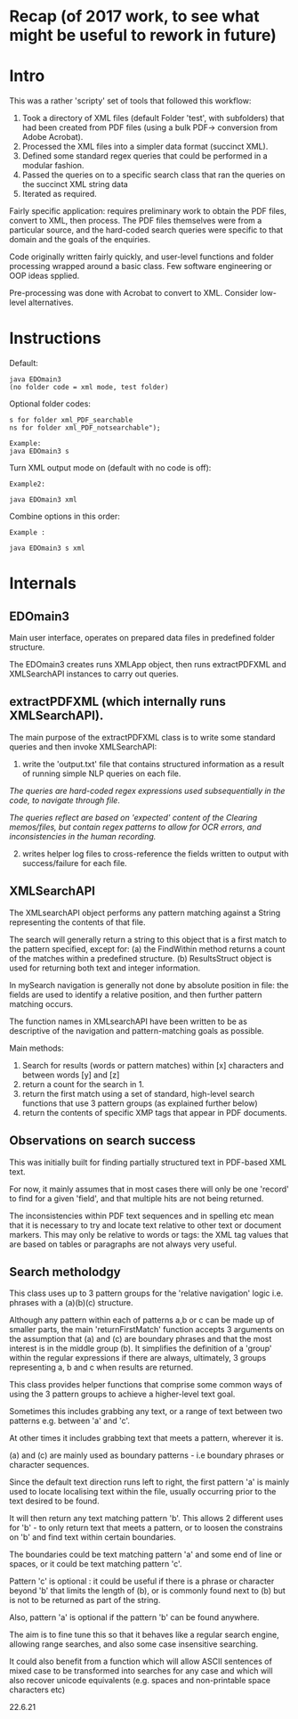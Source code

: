 # Recap (of 2017 work, to see what might be useful to rework in future)

# Intro 

This was a rather 'scripty' set of tools that followed this workflow:

1. Took a directory of XML files (default Folder 'test', with subfolders) that had been created from PDF files (using a bulk PDF-> conversion from Adobe Acrobat).
2. Processed the XML files into a simpler data format (succinct XML).
3. Defined some standard regex queries that could be performed in a modular fashion.
4. Passed the queries on to a specific search class that ran the queries on the succinct XML string data
5. Iterated as required. 

Fairly specific application: requires preliminary work to obtain the PDF files, convert to XML, then process.
The PDF files themselves were from a particular source, and the hard-coded search queries were specific to that domain and the goals of the enquiries.

Code originally written fairly quickly, and user-level functions and folder processing wrapped around a basic class.  Few software engineering or OOP ideas spplied.

Pre-processing was done with Acrobat to convert to XML.  Consider low-level alternatives.

# Instructions

Default:

```
java EDOmain3
(no folder code = xml mode, test folder)
```

Optional folder codes:

```
s for folder xml_PDF_searchable
ns for folder xml_PDF_notsearchable");

Example: 
java EDOmain3 s
```
  
Turn XML output mode on (default with no code is off):

```
Example2: 

java EDOmain3 xml 
```

Combine options in this order:

```
Example : 

java EDOmain3 s xml 
```

# Internals

## EDOmain3

Main user interface, operates on prepared data files in predefined folder structure.

The EDOmain3 creates runs XMLApp object, then runs extractPDFXML and XMLSearchAPI instances to carry out queries.

## extractPDFXML (which internally runs XMLSearchAPI).

The main purpose of the extractPDFXML class is to write some standard queries and then invoke XMLSearchAPI:

1. write the 'output.txt' file that contains structured information as a result of running simple NLP queries on each file.

*The queries are hard-coded regex expressions used subsequentially in the code, to navigate through file*.

*The queries reflect are based on 'expected' content of the Clearing memos/files, but contain regex patterns to allow for OCR errors, and inconsistencies in the human recording.*

2. writes helper log files to cross-reference the fields written to output with success/failure for each file.

## XMLSearchAPI

The XMLsearchAPI object performs any pattern matching against a String representing the contents of that file.

The search will generally return a string to this object that is a first match to the pattern specified, except for:
(a) the FindWithin method returns a count of the matches within a predefined structure.
(b) ResultsStruct object is used for returning both text and integer information.

In mySearch navigation is generally not done by absolute position in file: the fields are used to identify a relative position, and then further pattern matching occurs.

The function names in XMLsearchAPI have been written to be as descriptive of the navigation and pattern-matching goals as possible.

Main methods:
1.  Search for results (words or pattern matches) within [x] characters and between words [y] and [z]
2.  return a count for the search in 1.
3.  return the first match using a set of standard, high-level search functions that use 3 pattern groups (as explained further below)
4.  return the contents of specific XMP tags that appear in PDF documents.

## Observations on search success

This was initially built for finding partially structured text in PDF-based XML text.  

For now, it mainly assumes that in most cases there will only be one 'record' to find for a given 'field', and that multiple hits are not being returned.

The inconsistencies within PDF text sequences and in spelling etc mean that it is necessary to try and locate text relative to other text or document markers.
This may only be relative to words or tags: the XML tag values that are based on tables or paragraphs are not always very useful.

## Search metholodgy

This class uses up to 3 pattern groups for the 'relative navigation' logic i.e. phrases with a (a)(b)(c) structure.  

Although any pattern within each of patterns a,b or c can be made up of smaller parts, the main 'returnFirstMatch' function accepts 3 arguments on the assumption that (a) and (c) are boundary phrases and that the most interest is in the middle group (b).   It simplifies the definition of a 'group' within the regular expressions if there are always, ultimately, 3 groups representing a, b and c when results are returned.

This class provides helper functions that comprise some common ways of using the 3 pattern groups to achieve a higher-level text goal.

Sometimes this includes grabbing any text, or a range of text between two patterns e.g. between 'a' and 'c'.

At other times it includes grabbing text that meets a pattern, wherever it is.

(a) and (c) are mainly used as boundary patterns - i.e boundary phrases or character sequences.

Since the default text direction runs left to right, the first pattern 'a' is mainly used to locate localising text within the file, usually occurring prior to the text desired to be found.  

It will then return any text matching pattern 'b'.  This allows 2 different uses for 'b' - to only return text that meets a pattern, or to loosen the constrains on 'b' and find text within certain boundaries.

The boundaries could be text matching pattern 'a' and some end of line or spaces, or it could be text matching pattern 'c'.

Pattern 'c' is optional : it could be useful if there is a phrase or character beyond 'b' that limits the length of (b), or is commonly found next to (b) but is not to be returned as part of the string. 

Also, pattern 'a' is optional if the pattern 'b' can be found anywhere.  

The aim is to fine tune this so that it behaves like a regular search engine, allowing range searches, and also some case insensitive searching.

It could also benefit from a function which will allow ASCII sentences of mixed case to be transformed into searches for any case and which will also recover unicode equivalents (e.g. spaces and non-printable space characters etc)


22.6.21
